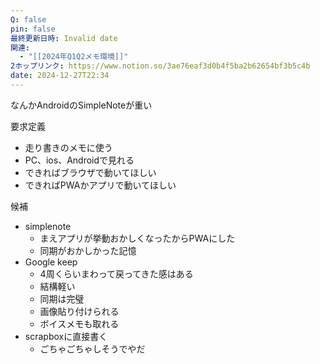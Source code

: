 ```yaml
---
Q: false
pin: false
最終更新日時: Invalid date
関連:
  - "[[2024年Q1Q2メモ環境]]"
2ホップリンク: https://www.notion.so/3ae76eaf3d0b4f5ba2b62654bf3b5c4b
date: 2024-12-27T22:34
---
```

  

なんかAndroidのSimpleNoteが重い

  

要求定義

- 走り書きのメモに使う
- PC、ios、Androidで見れる
- できればブラウザで動いてほしい
- できればPWAかアプリで動いてほしい

候補

- simplenote
    - まえアプリが挙動おかしくなったからPWAにした
    - 同期がおかしかった記憶
- Google keep
    - 4周くらいまわって戻ってきた感はある
    - 結構軽い
    - 同期は完璧
    - 画像貼り付けられる
    - ボイスメモも取れる
- scrapboxに直接書く
    - ごちゃごちゃしそうでやだ